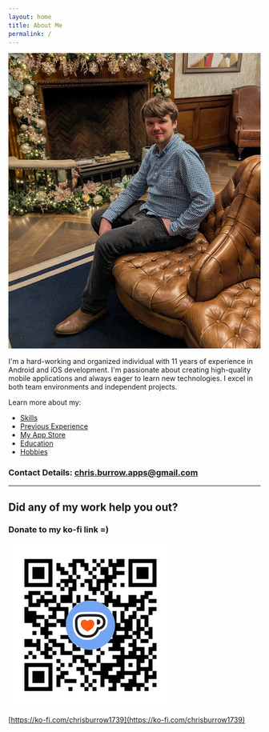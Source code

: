 ```yaml
---
layout: home
title: About Me
permalink: /
---
```


![Picture of myself](/images/chris_burrow.jpg)

I'm a hard-working and organized individual with 11 years of experience in Android and iOS development. I'm passionate about creating high-quality mobile applications and always eager to learn new technologies.  I excel in both team environments and independent projects.

Learn more about my:

* [Skills](/cv/skills)
* [Previous Experience](/cv/previous-experience)
* [My App Store](/apps)
* [Education](/cv/education)
* [Hobbies](/hobbies/home)

### Contact Details: [chris.burrow.apps@gmail.com](mailto:chris.burrow.apps@gmail.com)

--- 

## Did any of my work help you out?

### Donate to my ko-fi link =)

![Ko-Fi QR](/images/kofi_qrcode.png)

[https://ko-fi.com/chrisburrow1739](https://ko-fi.com/chrisburrow1739)
